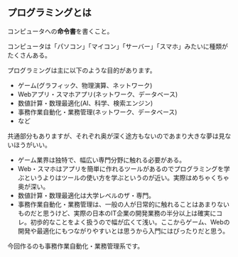 ## プログラミングとは

コンピュータへの**命令書**を書くこと。

コンピュータは「パソコン」「マイコン」「サーバー」「スマホ」みたいに種類がたくさんある。

プログラミングは主に以下のような目的があります。

* ゲーム(グラフィック、物理演算、ネットワーク)
* Webアプリ・スマホアプリ(ネットワーク、データベース)
* 数値計算・数理最適化(AI、科学、検索エンジン)
* 事務作業自動化・業務管理(ネットワーク、データベース)
* など

共通部分もありますが、それぞれ奥が深く途方もないのであまり大きな夢は見ないほうがいい。

* ゲーム業界は独特で、幅広い専門分野に触れる必要がある。
* Web・スマホはアプリを簡単に作れるツールがあるのでプログラミングを学ぶというよりはツールの使い方を学ぶというのが近い。実際はめちゃくちゃ奥が深い。
* 数値計算・数理最適化は大学レベルのザ・専門。
* 事務作業自動化・業務管理は、一般の人が日常的に触れることはあまりないものだと思うけど、実際の日本のIT企業の開発業務の半分以上は確実にコレ。初歩的なことをよく扱うので幅が広くて浅い。ここからゲーム、Webの開発や最適化にもつながりやすいとは思うから入門にはぴったりだと思う。

今回作るのも事務作業自動化・業務管理系です。
